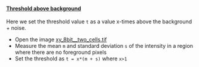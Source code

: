<h4 id="abovebackground"><a href="#abovebackground">Threshold above background</a></h4>

Here we set the threshold value `t` as a value x-times above the background + noise. 

* Open the image [xy_8bit__two_cells.tif](https://github.com/NEUBIAS/training-resources/raw/master/image_data/xy_8bit__two_cells.tif)
* Measure the mean `m` and standard deviation `s` of the intensity in a region where there are no foreground pixels
* Set the threshold as `t = x*(m + s)` where `x>1`

